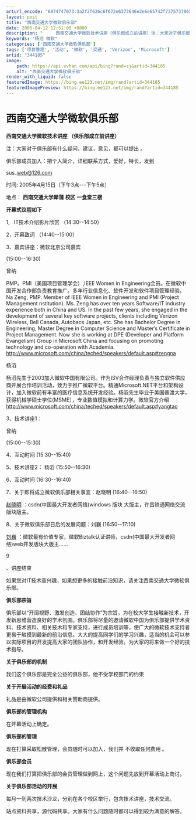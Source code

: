 ```yaml
---
arturl_encode: "6874747073:3a2f2f626c6f672e6373646e2e6e65742f73757370656e7369:6f6e2f61727469636c652f64657461696c732f333434313835"
layout: post
title: "西南交通大学微软俱乐部"
date: 2005-04-12 12:51:00 +0800
description: "     西南交通大学微软技术讲座（俱乐部成立前讲座）注：大家对于俱乐部有什么疑问，建议，意见，都可"
keywords: "杨滔 微软"
categories: ['西南交通大学微软俱乐部']
tags: ['项目管理', '活动', '微软', '交通', 'Verizon', 'Microsoft']
artid: "344185"
image:
    path: https://api.vvhan.com/api/bing?rand=sj&artid=344185
    alt: "西南交通大学微软俱乐部"
render_with_liquid: false
featuredImage: https://bing.ee123.net/img/rand?artid=344185
featuredImagePreview: https://bing.ee123.net/img/rand?artid=344185
---
```


# 西南交通大学微软俱乐部

**西南交通大学微软技术讲座
（俱乐部成立前讲座）**

注：大家对于俱乐部有什么疑问，建议，意见，都可以提出
。

俱乐部成员加入：把个人简介，详细联系方式，爱好，特长，发到

sus\_web@126.com

时间:
2005年4月15日（下午3点---下午5点）

地点：
**西南交通大学犀蒲**
**校区 一食堂三楼**

**开幕式议程如下**

1,   IT技术介绍影片欣赏
（14:30--14:50）

2，开幕致词
（14:40--15:00）

3、嘉宾讲座：微软北京公司嘉宾

(15:00--16:30)

曾纳

PMP。PMI（美国项目管理学会）,IEEE Women in Engineering会员。在微软中国开发合作部负责教育推广。多年行业信息化、软件开发和软件项目管理经验。Na Zeng, PMP. Member of IEEE Women in Engineering and PMI (Project Management nstitution). Ms. Zeng has over ten years Software/IT industry experience both in China and US. In the past few years, she engaged in the development of several key software projects, clients including Verizon Wireless, Bell Canada, Autobacs Japan, etc. She has Bachelor Degree in Engineering, Master Degree in Computer Science and Master’s Certificate in Project Management. Now she is working at DPE (Developer and Platform Evangelism) Group in Microsoft China and focusing on promoting technology and co-operation with Academia.
<http://www.microsoft.com/china/teched/speakers/default.asp#zengna>

杨滔

杨滔先生于2003加入微软中国有限公司。作为ISV合作经理负责与独立软件供应商开展合作培训活动，致力于推广微软平台。精通Microsoft.NET平台和架构设计，加入微软前有丰富的医疗信息系统开发经验。杨滔先生毕业于美国普渡大学，获得机械学硕士学位(MSME），专业数值模拟和计算力学。微软官方介绍
<http://www.microsoft.com/china/teched/speakers/default.asp#yangtao>

3、技术讲座1：

曾纳

(15:00--15:30)

4、互动时间
(15:30--15:40)

5、技术讲座2：
杨滔
(15:50--16:30)

6、互动时间
(16:30--16:40)

7、关于即将成立微软俱乐部相关事宜：赵晓明
(16:40--16:50)

[赵晓明](http://blog.csdn.net/suspension/)
：csdn(中国最大开发者网络)windows 版块 大版主，许昌铁通网络交流版块版主。

8、关于微软俱乐部日后的发展问题：刘巍
(16:50--17:10)

[刘巍](http://blog.mvpcn.net/ceocio)
：微软最有价值专家，微软Biztalk认证讲师，csdn(中国最大开发者网络)web开发版块大版主……

9

、讲座结束

如果您对IT技术高兴趣，如果想更多的接触前沿知识，请关注西南交通大学微软俱乐部。

**俱乐部宗旨**

俱乐部以“开阔视野、激发创造、团结协作”为宗旨，为在校大学生接触新技术，开发新思维营造良好的学术氛围。俱乐部将尽量的邀请微软中国为俱乐部提供学术资料、技术资料、相关技术和专家支持，进行成员培训等，使广大的微软技术支持者更易于触摸到最新的前沿信息。大大的提高同学们的学习兴趣，适当的机会可以参以实际项目的开发提高大家的团队协作，和开发经验。为大家的将来做一个好的技术指导。

**关于俱乐部的机制**

我们这个俱乐部是完全公益的俱乐部，他不受学校部门的约束

**关于开展活动的经费和礼品**

礼品是由微软公司提供和相关赞助商提供。

**俱乐部的管理机构**

在开幕活动上确定。

**俱乐部的管理**

现在打算采取松散管理，会员随时可以加入，我们并
不收取任何费用
。

**俱乐部会员**

现在我们打算把俱乐部的会员管理做到网上，这个问题先放到开幕活动上商讨。

**关于俱乐部活动的开展**

每月一到两次技术沙龙，分别在各个校区举行，包含技术讲座，技术交流。
  
站点资料共享，源代码共享。大家有什么问题随时都可以得到较为满意的解答。